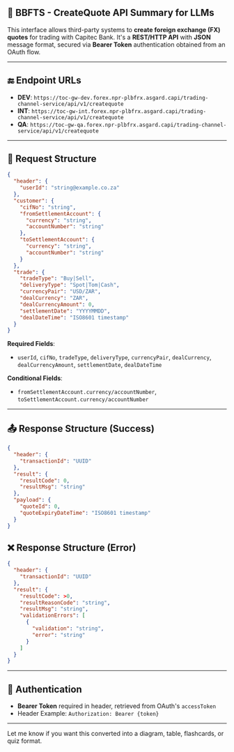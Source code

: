 ## 🧠 BBFTS - CreateQuote API Summary for LLMs

This interface allows third-party systems to **create foreign exchange (FX) quotes** for trading with Capitec Bank. It's a **REST/HTTP API** with **JSON** message format, secured via **Bearer Token** authentication obtained from an OAuth flow.

---

## 🔚 Endpoint URLs

* **DEV**: `https://toc-gw-dev.forex.npr-plbfrx.asgard.capi/trading-channel-service/api/v1/createquote`
* **INT**: `https://toc-gw-int.forex.npr-plbfrx.asgard.capi/trading-channel-service/api/v1/createquote`
* **QA**: `https://toc-gw-qa.forex.npr-plbfrx.asgard.capi/trading-channel-service/api/v1/createquote`

---

## 📨 Request Structure

```json
{
  "header": {
    "userId": "string@example.co.za"
  },
  "customer": {
    "cifNo": "string",
    "fromSettlementAccount": {
      "currency": "string",
      "accountNumber": "string"
    },
    "toSettlementAccount": {
      "currency": "string",
      "accountNumber": "string"
    }
  },
  "trade": {
    "tradeType": "Buy|Sell",
    "deliveryType": "Spot|Tom|Cash",
    "currencyPair": "USD/ZAR",
    "dealCurrency": "ZAR",
    "dealCurrencyAmount": 0,
    "settlementDate": "YYYYMMDD",
    "dealDateTime": "ISO8601 timestamp"
  }
}
```

**Required Fields**:

* `userId`, `cifNo`, `tradeType`, `deliveryType`, `currencyPair`, `dealCurrency`, `dealCurrencyAmount`, `settlementDate`, `dealDateTime`

**Conditional Fields**:

* `fromSettlementAccount.currency/accountNumber`, `toSettlementAccount.currency/accountNumber`

---

## 📤 Response Structure (Success)

```json
{
  "header": {
    "transactionId": "UUID"
  },
  "result": {
    "resultCode": 0,
    "resultMsg": "string"
  },
  "payload": {
    "quoteId": 0,
    "quoteExpiryDateTime": "ISO8601 timestamp"
  }
}
```

## ❌ Response Structure (Error)

```json
{
  "header": {
    "transactionId": "UUID"
  },
  "result": {
    "resultCode": >0,
    "resultReasonCode": "string",
    "resultMsg": "string",
    "validationErrors": [
      {
        "validation": "string",
        "error": "string"
      }
    ]
  }
}
```

---

## 🔐 Authentication

* **Bearer Token** required in header, retrieved from OAuth's `accessToken`
* Header Example: `Authorization: Bearer {token}`

---

Let me know if you want this converted into a diagram, table, flashcards, or quiz format.
